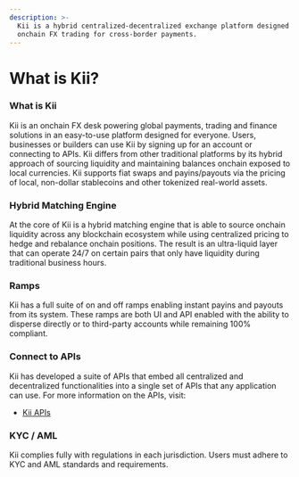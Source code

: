 ```yaml
---
description: >-
  Kii is a hybrid centralized-decentralized exchange platform designed for 24/7
  onchain FX trading for cross-border payments.
---
```


# What is Kii?

### What is Kii

Kii is an onchain FX desk powering global payments, trading and finance solutions in an easy-to-use platform designed for everyone. Users, businesses or builders can use Kii by signing up for an account or connecting to APIs. Kii differs from other traditional platforms by its hybrid approach of sourcing liquidity and maintaining balances onchain exposed to local currencies. Kii supports fiat swaps and payins/payouts via the pricing of local, non-dollar stablecoins and other tokenized real-world assets.

### Hybrid Matching Engine

At the core of Kii is a hybrid matching engine that is able to source onchain liquidity across any blockchain ecosystem while using centralized pricing to hedge and rebalance onchain positions. The result is an ultra-liquid layer that can operate 24/7 on certain pairs that only have liquidity during traditional business hours.

### Ramps

Kii has a full suite of on and off ramps enabling instant payins and payouts from its system. These ramps are both UI and API enabled with the ability to disperse directly or to third-party accounts while remaining 100% compliant.

### Connect to APIs

Kii has developed a suite of APIs that embed all centralized and decentralized functionalities into a single set of APIs that any application can use. For more information on the APIs, visit:

* [Kii APIs](https://docs.kiiglobal.io/docs/connect-to-kiiex/connect-to-kiiex-apis)

### KYC / AML

Kii complies fully with regulations in each jurisdiction. Users must adhere to KYC and AML standards and requirements.
